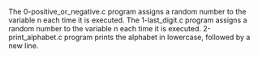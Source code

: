 The 0-positive_or_negative.c program assigns a random number to the variable n each time it is executed.
The 1-last_digit.c program assigns  a random number to the variable n each time it is executed.
2-print_alphabet.c program  prints the alphabet in lowercase, followed by a new line.
